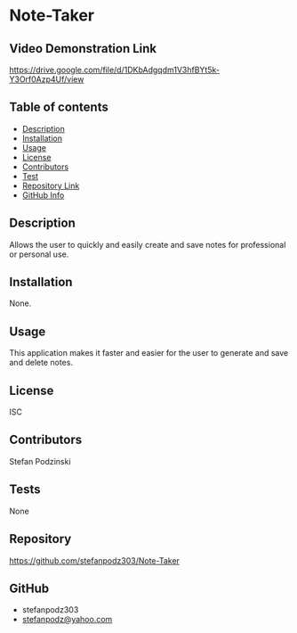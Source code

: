# Note-Taker

## Video Demonstration Link

https://drive.google.com/file/d/1DKbAdgqdm1V3hfBYt5k-Y3Orf0Azp4Uf/view

## Table of contents
- [Description](#Description)
- [Installation](#Installation)
- [Usage](#Usage)
- [License](#License)
- [Contributors](#Contributors)
- [Test](#Test)
- [Repository Link](#Repository)
- [GitHub Info](#GitHub) 

## Description 
Allows the user to quickly and easily create and save notes for professional or personal use. 

## Installation
None.

## Usage
This application makes it faster and easier for the user to generate and save and delete notes.

## License
ISC

## Contributors
Stefan Podzinski

## Tests
None

## Repository
https://github.com/stefanpodz303/Note-Taker

## GitHub
- stefanpodz303
- stefanpodz@yahoo.com